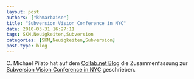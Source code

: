 ```yaml
---
layout: post
authors: ["khmarbaise"]
title: "Subversion Vision Conference in NYC"
date: 2010-03-31 16:27:11
tags: SKM,Neuigkeiten,Subversion
categories: [SKM,Neuigkeiten,Subversion]
post-type: blog
---
```

C. Michael Pilato hat auf dem <a href="http://blogs.open.collab.net/oncollabnet/">Collab.net  Blog</a> die Zusammenfassung zur <a href="http://blogs.open.collab.net/svn/2010/03/subversion-vision-meeting-in-nyc.html">Subversion Vision Conference in NYC</a> geschrieben.
